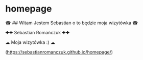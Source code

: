 # homepage
☎ ## Witam Jestem Sebastian o to będzie moja wizytówka ☎

✚✚ Sebastian Romańczuk ✚✚




☁ Moja wizytówka :) ☁

 (https://sebastianromanczuk.github.io/homepage/)
